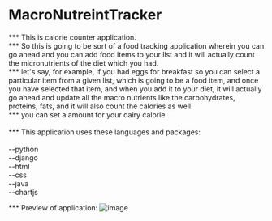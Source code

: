 # MacroNutreintTracker

*** This is calorie counter application. </br>
*** So this is going to be sort of a food tracking application wherein you can go ahead and you can add food items to your list and it will actually count the micronutrients of the diet which you had. </br>
*** let's say, for example, if you had eggs for breakfast so you can select a particular item from a given list, which is going to be a food item, and once you have selected that item, and when you add it to your diet, it will actually go ahead and update all the macro nutrients like the carbohydrates, proteins, fats, and it will also count the calories as well. </br>
*** you can set a amount for your dairy calorie   </br>   </br> 
***  This application uses these languages and packages:  
 </br>
--python  </br>
--django  </br>
--html  </br>
--css </br>
--java </br>
--chartjs  </br>

***  Preview of application:
![image](https://user-images.githubusercontent.com/56727121/192528771-bdc04c7a-1784-4cbc-b165-ba418eaff26b.png)
